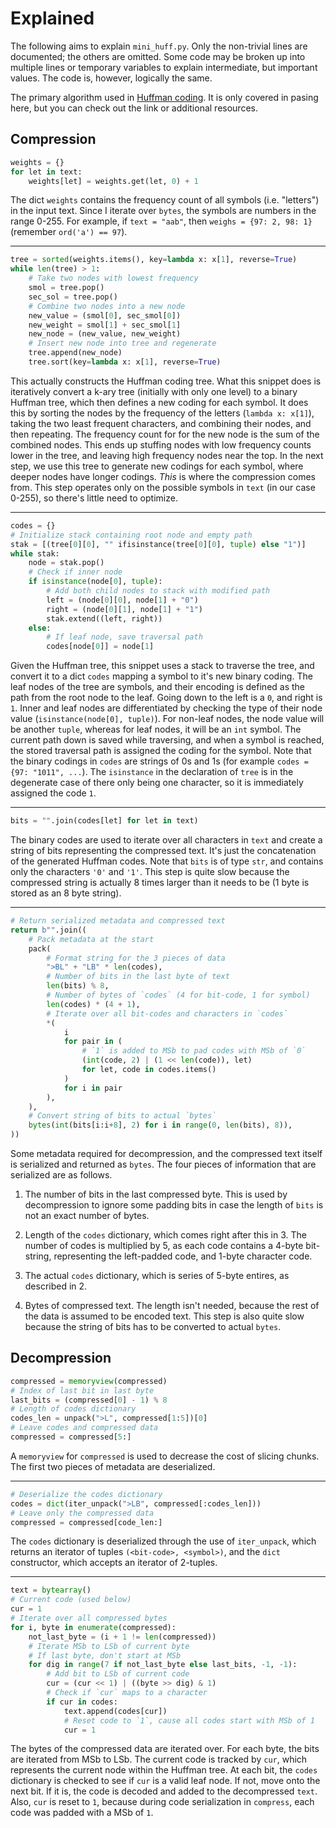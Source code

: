 
# Explained

The following aims to explain `mini_huff.py`. Only the non-trivial lines are documented; the others are omitted. Some code may be broken up into multiple lines or temporary variables to explain intermediate, but important values. The code is, however, logically the same.

The primary algorithm used in [Huffman coding](https://wikipedia.org/wiki/Huffman_coding). It is only covered in pasing here, but you can check out the link or additional resources.

## Compression

```python
weights = {}
for let in text:
    weights[let] = weights.get(let, 0) + 1
```

The dict `weights` contains the frequency count of all symbols (i.e. "letters") in the input text. Since I iterate over `bytes`, the symbols are numbers in the range 0-255. For example, if `text = "aab"`, then `weighs = {97: 2, 98: 1}` (remember `ord('a') == 97`).

---

```python
tree = sorted(weights.items(), key=lambda x: x[1], reverse=True)
while len(tree) > 1:
    # Take two nodes with lowest frequency
    smol = tree.pop()
    sec_sol = tree.pop()
    # Combine two nodes into a new node
    new_value = (smol[0], sec_smol[0])
    new_weight = smol[1] + sec_smol[1]
    new_node = (new_value, new_weight)
    # Insert new node into tree and regenerate
    tree.append(new_node)
    tree.sort(key=lambda x: x[1], reverse=True)
```

This actually constructs the Huffman coding tree. What this snippet does is iteratively convert a k-ary tree (initially with only one level) to a binary Huffman tree, which then defines a new coding for each symbol. It does this by sorting the nodes by the frequency of the letters (`lambda x: x[1]`), taking the two least frequent characters, and combining their nodes, and then repeating. The frequency count for for the new node is the sum of the combined nodes. This ends up stuffing nodes with low frequency counts lower in the tree, and leaving high frequency nodes near the top. In the next step, we use this tree to generate new codings for each symbol, where deeper nodes have longer codings. _This_ is where the compression comes from. This step operates only on the possible symbols in `text` (in our case 0-255), so there's little need to optimize.

---

```python
codes = {}
# Initialize stack containing root node and empty path
stak = [(tree[0][0], "" ifisinstance(tree[0][0], tuple) else "1")]
while stak:
    node = stak.pop()
    # Check if inner node
    if isinstance(node[0], tuple):
        # Add both child nodes to stack with modified path
        left = (node[0][0], node[1] + "0")
        right = (node[0][1], node[1] + "1")
        stak.extend((left, right))
    else:
        # If leaf node, save traversal path
        codes[node[0]] = node[1]
```

Given the Huffman tree, this snippet uses a stack to traverse the tree, and convert it to a dict `codes` mapping a symbol to it's new binary coding. The leaf nodes of the tree are symbols, and their encoding is defined as the path from the root node to the leaf. Going down to the left is a `0`, and right is `1`. Inner and leaf nodes are differentiated by checking the type of their node value (`isinstance(node[0], tuple)`). For non-leaf nodes, the node value will be another `tuple`, whereas for leaf nodes, it will be an `int` symbol. The current path down is saved while traversing, and when a symbol is reached, the stored traversal path is assigned the coding for the symbol. Note that the binary codings in `codes` are strings of 0s and 1s (for example `codes = {97: "1011", ...`). The `isinstance` in the declaration of `tree` is in the degenerate case of there only being one character, so it is immediately assigned the code `1`.

---

```python
bits = "".join(codes[let] for let in text)
```

The binary codes are used to iterate over all characters in `text` and create a string of bits representing the compressed text. It's just the concatenation of the generated Huffman codes. Note that `bits` is of type `str`, and contains only the characters `'0'` and `'1'`. This step is quite slow because the compressed string is actually 8 times larger than it needs to be (1 byte is stored as an 8 byte string).

---

```python
# Return serialized metadata and compressed text
return b"".join((
    # Pack metadata at the start
    pack(
        # Format string for the 3 pieces of data
        ">BL" + "LB" * len(codes),
        # Number of bits in the last byte of text
        len(bits) % 8,
        # Number of bytes of `codes` (4 for bit-code, 1 for symbol)
        len(codes) * (4 + 1),
        # Iterate over all bit-codes and characters in `codes`
        *(
            i
            for pair in (
                # `1` is added to MSb to pad codes with MSb of `0`
                (int(code, 2) | (1 << len(code)), let)
                for let, code in codes.items()
            )
            for i in pair
        ),
    ),
    # Convert string of bits to actual `bytes`
    bytes(int(bits[i:i+8], 2) for i in range(0, len(bits), 8)),
))
```

Some metadata required for decompression, and the compressed text itself is serialized and returned as `bytes`. The four pieces of information that are serialized are as follows.

1. The number of bits in the last compressed byte. This is used by decompression to ignore some padding bits in case the length of `bits` is not an exact number of bytes.

2. Length of the `codes` dictionary, which comes right after this in 3. The number of codes is multiplied by 5, as each code contains a 4-byte bit-string, representing the left-padded code, and 1-byte character code.

3. The actual `codes` dictionary, which is series of 5-byte entires, as described in 2.

4. Bytes of compressed text. The length isn't needed, because the rest of the data is assumed to be encoded text. This step is also quite slow because the string of bits has to be converted to actual `bytes`.

## Decompression

```python
compressed = memoryview(compressed)
# Index of last bit in last byte
last_bits = (compressed[0] - 1) % 8
# Length of codes dictionary
codes_len = unpack(">L", compressed[1:5])[0]
# Leave codes and compressed data
compressed = compressed[5:]
```

A `memoryview` for `compressed` is used to decrease the cost of slicing chunks. The first two pieces of metadata are deserialized.

---

```python
# Deserialize the codes dictionary
codes = dict(iter_unpack(">LB", compressed[:codes_len]))
# Leave only the compressed data
compressed = compressed[code_len:]
```

The `codes` dictionary is deserialized through the use of `iter_unpack`, which returns an iterator of tuples `(<bit-code>, <symbol>)`, and the `dict` constructor, which accepts an iterator of 2-tuples.

---

```python
text = bytearray()
# Current code (used below)
cur = 1
# Iterate over all compressed bytes
for i, byte in enumerate(compressed):
    not_last_byte = (i + 1 != len(compressed))
    # Iterate MSb to LSb of current byte
    # If last byte, don't start at MSb
    for dig in range(7 if not_last_byte else last_bits, -1, -1):
        # Add bit to LSb of current code
        cur = (cur << 1) | ((byte >> dig) & 1)
        # Check if `cur` maps to a character
        if cur in codes:
            text.append(codes[cur])
            # Reset code to `1`, cause all codes start with MSb of 1
            cur = 1
```

The bytes of the compressed data are iterated over. For each byte, the bits are iterated from MSb to LSb. The current code is tracked by `cur`, which represents the current node within the Huffman tree. At each bit, the `codes` dictionary is checked to see if `cur` is a valid leaf node. If not, move onto the next bit. If it is, the code is decoded and added to the decompressed `text`. Also, `cur` is reset to `1`, because during code serialization in `compress`, each code was padded with a MSb of `1`.
